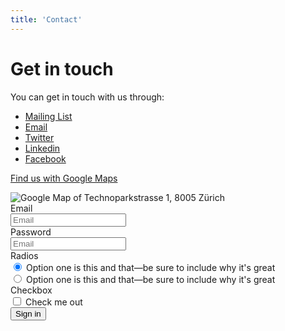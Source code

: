 ```yaml
---
title: 'Contact'
---
```

# Get in touch

You can get in touch with us through:

- [Mailing List](http://eepurl.com/bND7H1)
- <a href='mailto&#58;&#105;&#37;&#54;&#69;&#102;&#111;&#64;4&#37;71u%&#54;1nt&#46;com'>Email</a>
- [Twitter](https://twitter.com/4quant)
- [Linkedin](https://www.linkedin.com/company/4quant)
- [Facebook](https://www.facebook.com/4quant/)

[Find us with Google Maps](https://goo.gl/maps/f7hLrM6kgok)

<img class="google-maps" src="http://maps.googleapis.com/maps/api/staticmap?autoscale=2&size=600x300&maptype=roadmap&format=png&visual_refresh=true&markers=size:mid%7Ccolor:0xff0000%7Clabel:%7CTechnoparkstrasse+1,+8005+Zürich" alt="Google Map of Technoparkstrasse 1, 8005 Zürich">

<form role="form" action="http://4quant.us12.list-manage1.com/subscribe/post" method="POST" class="form-inline">
	<div class="form-group row">
		<label for="inputEmail3" class="col-sm-2 form-control-label">Email</label>
		<div class="col-sm-10">
			<input type="email" class="form-control" id="inputEmail3" placeholder="Email">
		</div>
	</div>
	<div class="form-group row">
		<label for="inputPassword3" class="col-sm-2 form-control-label">Password</label>
		<div class="col-sm-10">
			<input type="password" class="form-control" id="inputPassword3" placeholder="Email">
		</div>
	</div>
	<div class="form-group row">
		<label class="col-sm-2">Radios</label>
		<div class="col-sm-10">
			<div class="radio">
				<label>
					<input type="radio" name="gridRadios" id="gridRadios1" value="option1" checked>
					Option one is this and that&mdash;be sure to include why it's great
				</label>
			</div>
			<div class="radio">
				<label>
					<input type="radio" name="gridRadios" id="gridRadios1" value="option1">
					Option one is this and that&mdash;be sure to include why it's great
				</label>
			</div>
		</div>
	</div>
	<div class="form-group row">
		<label class="col-sm-2">Checkbox</label>
		<div class="col-sm-10">
			<div class="checkbox">
				<label>
					<input type="checkbox"> Check me out
				</label>
			</div>
		</div>
	</div>
	<div class="form-group row">
		<div class="col-sm-offset-2 col-sm-10">
			<button type="submit" class="btn btn-secondary">Sign in</button>
		</div>
	</div>
</form>

